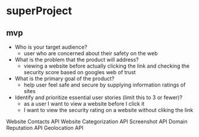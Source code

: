 # superProject
## mvp
  * Who is your target audience?
    * user who are concerned about their safety on the web 
  * What is the problem that the product will address?
    * viewing a website before actually clicking the link and checking the security score based on googles web of trust
  * What is the primary goal of the product?
    * help user feel safe and secure by supplying information ratings of sites
  * Identify and prioritize essential user stories (limit this to 3 or fewer)?
    * as a user I want to view a website before I click it
    * I want to view the security rating on a website without cliking the link





Website Contacts API
Website Categorization API
Screenshot API
Domain Reputation API
Geolocation API




    